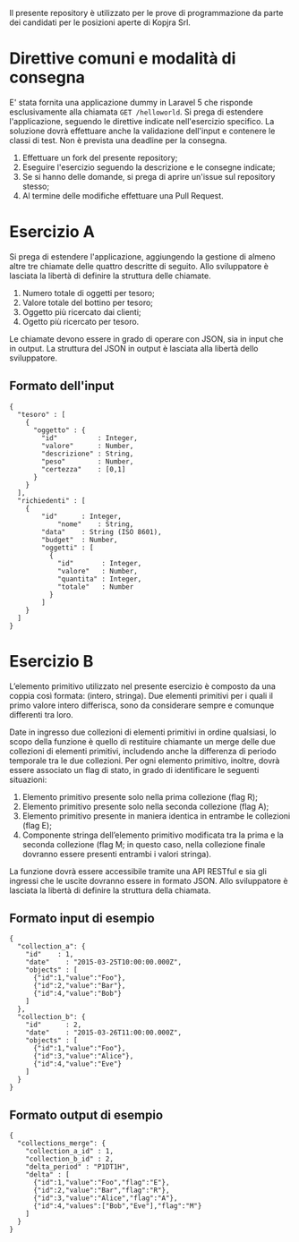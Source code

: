 Il presente repository è utilizzato per le prove di programmazione da parte dei candidati per le posizioni aperte di Kopjra Srl.

# Direttive comuni e modalità di consegna

E' stata fornita una applicazione dummy in Laravel 5 che risponde esclusivamente alla chiamata `GET /helloworld`. Si prega di estendere l'applicazione, seguendo le direttive indicate nell'esercizio specifico. La soluzione dovrà effettuare anche la validazione dell'input e contenere le classi di test. Non è prevista una deadline per la consegna.

1. Effettuare un fork del presente repository;
1. Eseguire l'esercizio seguendo la descrizione e le consegne indicate;
1. Se si hanno delle domande, si prega di aprire un'issue sul repository stesso;
1. Al termine delle modifiche effettuare una Pull Request.

# Esercizio A
Si prega di estendere l'applicazione, aggiungendo la gestione di almeno altre tre chiamate delle quattro descritte di seguito. Allo sviluppatore è lasciata la libertà di definire la struttura delle chiamate.

1. Numero totale di oggetti per tesoro;
1. Valore totale del bottino per tesoro;
1. Oggetto più ricercato dai clienti;
1. Ogetto più ricercato per tesoro.

Le chiamate devono essere in grado di operare con JSON, sia in input che in output. La struttura del JSON in output è lasciata alla libertà dello sviluppatore.

## Formato dell'input

    {
      "tesoro" : [
        {
      	  "oggetto" : {
            "id"          : Integer,
            "valore"      : Number,
            "descrizione" : String,
            "peso"        : Number,
            "certezza"    : [0,1]
          }
        }
      ],
      "richiedenti" : [
        {
        	"id"      : Integer,
                "nome"    : String,
        	"data"    : String (ISO 8601),
        	"budget"  : Number,
        	"oggetti" : [
        	  {
      	    	"id"       : Integer,
      	    	"valore"   : Number,
        	  	"quantita" : Integer,
        	  	"totale"   : Number
        	  }
        	]
        }
      ]
    }

# Esercizio B

L’elemento primitivo utilizzato nel presente esercizio è composto da una coppia così formata: (intero, stringa). Due elementi primitivi per i quali il primo valore intero differisca, sono da considerare sempre e comunque differenti tra loro.

Date in ingresso due collezioni di elementi primitivi in ordine qualsiasi, lo scopo della funzione è quello di restituire chiamante un merge delle due collezioni di elementi primitivi, includendo anche la differenza di periodo temporale tra le due collezioni. Per ogni elemento primitivo, inoltre, dovrà essere associato un flag di stato, in grado di identificare le seguenti situazioni:

1. Elemento primitivo presente solo nella prima collezione (flag R);
1. Elemento primitivo presente solo nella seconda collezione (flag A);
1. Elemento primitivo presente in maniera identica in entrambe le collezioni (flag E);
1. Componente stringa dell’elemento primitivo modificata tra la prima e la seconda collezione (flag M; in questo caso, nella collezione finale dovranno essere presenti entrambi i valori stringa).

La funzione dovrà essere accessibile tramite una API RESTful e sia gli ingressi che le uscite dovranno essere in formato JSON. Allo sviluppatore è lasciata la libertà di definire la struttura della chiamata.

## Formato input di esempio
    {
      "collection_a": {
      	"id"    : 1,
      	"date"    : "2015-03-25T10:00:00.000Z",
      	"objects" : [
          {"id":1,"value":"Foo"},
          {"id":2,"value":"Bar"},
          {"id":4,"value":"Bob"}
        ]
      },
      "collection_b": {
      	"id"      : 2,
      	"date"    : "2015-03-26T11:00:00.000Z",
      	"objects" : [
          {"id":1,"value":"Foo"},
          {"id":3,"value":"Alice"},
          {"id":4,"value":"Eve"}
      	]
      }
    }

## Formato output di esempio
    {
      "collections_merge": {
        "collection_a_id" : 1,
        "collection_b_id" : 2,
        "delta_period" : "P1DT1H",
        "delta" : [
          {"id":1,"value":"Foo","flag":"E"},
          {"id":2,"value":"Bar","flag":"R"},
          {"id":3,"value":"Alice","flag":"A"},
          {"id":4,"values":["Bob","Eve"],"flag":"M"}
        ]
      }
    }
